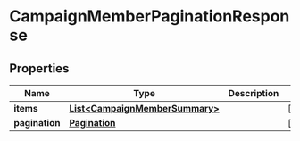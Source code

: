 # CampaignMemberPaginationResponse

## Properties
Name | Type | Description | Notes
------------ | ------------- | ------------- | -------------
**items** | [**List&lt;CampaignMemberSummary&gt;**](CampaignMemberSummary.md) |  |  [optional]
**pagination** | [**Pagination**](Pagination.md) |  |  [optional]
